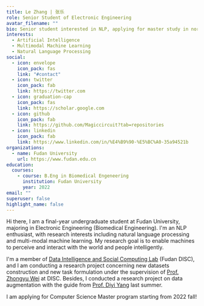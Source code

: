 ```yaml
---
title: Le Zhang | 张乐
role: Senior Student of Electronic Engineering
avatar_filename: ""
bio: Senior student interested in NLP, applying for master study in north America
interests:
  - Artificial Intelligence
  - Multimodal Machine Learning
  - Natural Language Processing
social:
  - icon: envelope
    icon_pack: fas
    link: "#contact"
  - icon: twitter
    icon_pack: fab
    link: https://twitter.com
  - icon: graduation-cap
    icon_pack: fas
    link: https://scholar.google.com
  - icon: github
    icon_pack: fab
    link: https://github.com/Magiccircuit?tab=repositories
  - icon: linkedin
    icon_pack: fab
    link: https://www.linkedin.com/in/%E4%B9%90-%E5%BC%A0-35a94521b
organizations:
  - name: Fudan University
    url: https://www.fudan.edu.cn
education:
  courses:
    - course: B.Eng in Biomedical Engeneering
      institution: Fudan University
      year: 2022
email: ""
superuser: false
highlight_name: false
---
```

Hi there, I am a final-year undergraduate student at Fudan University, majoring in Electronic Engineering (Biomedical Engineering). I'm an NLP enthusiast, with research interests including natural language processing and multi-modal machine learning. My research goal is to enable machines to perceive and interact with the world and people intelligently.

I'm a member of [Data Intelligence and Social Computing Lab](http://fnlpsds.com/) (Fudan DISC), and I am conducting a research project concerning new datasets construction and new task formulation under the supervision of [Prof. Zhongyu Wei](http://www.sdspeople.fudan.edu.cn/zywei/)  at DISC. Besides, I conducted a research project on data augmentation with the guide from [Prof. Diyi Yang](https://www.cc.gatech.edu/~dyang888/) last summer.

I am applying for Computer Science Master program starting from 2022 fall!
